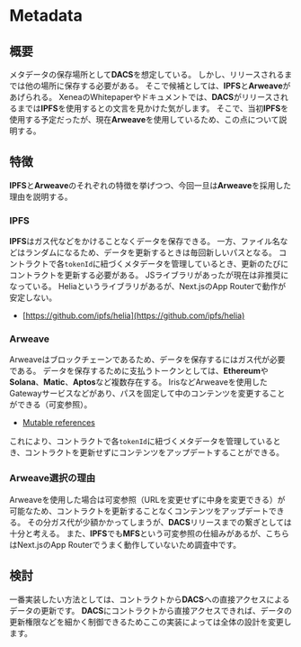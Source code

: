 # Metadata

## 概要

メタデータの保存場所として**DACS**を想定している。
しかし、リリースされるまでは他の場所に保存する必要がある。
そこで候補としては、**IPFS**と**Arweave**があげられる。
XeneaのWhitepaperやドキュメントでは、**DACS**がリリースされるまでは**IPFS**を使用するとの文言を見かけた気がします。
そこで、当初**IPFS**を使用する予定だったが、現在**Arweave**を使用しているため、この点について説明する。

## 特徴

**IPFS**と**Arweave**のそれぞれの特徴を挙げつつ、今回一旦は**Arweave**を採用した理由を説明する。

### IPFS

**IPFS**はガス代などをかけることなくデータを保存できる。
一方、ファイル名などはランダムになるため、データを更新するときは毎回新しいパスとなる。
コントラクトで各`tokenId`に紐づくメタデータを管理しているとき、更新のたびにコントラクトを更新する必要がある。
JSライブラリがあったが現在は非推奨になっている。
Heliaというライブラリがあるが、Next.jsのApp Routerで動作が安定しない。

- [https://github.com/ipfs/helia](https://github.com/ipfs/helia)


### Arweave

Arweaveはブロックチェーンであるため、データを保存するにはガス代が必要である。
データを保存するために支払うトークンとしては、**Ethereum**や**Solana**、**Matic**、**Aptos**など複数存在する。
IrisなどArweaveを使用したGatewayサービスなどがあり、パスを固定して中のコンテンツを変更することができる（可変参照）。

- [Mutable references](https://docs.irys.xyz/developer-docs/mutable-references)

これにより、コントラクトで各`tokenId`に紐づくメタデータを管理しているとき、コントラクトを更新せずにコンテンツをアップデートすることができる。

### Arweave選択の理由

Arweaveを使用した場合は可変参照（URLを変更せずに中身を変更できる）が可能なため、コントラクトを更新することなくコンテンツをアップデートできる。
その分ガス代が少額かかってしまうが、**DACS**リリースまでの繋ぎとしては十分と考える。
また、**IPFS**でも**MFS**という可変参照の仕組みがあるが、こちらはNext.jsのApp Routerでうまく動作していないため調査中です。

## 検討

一番実装したい方法としては、コントラクトから**DACS**への直接アクセスによるデータの更新です。
**DACS**にコントラクトから直接アクセスできれば、データの更新権限などを細かく制御できるためここの実装によっては全体の設計を変更します。


